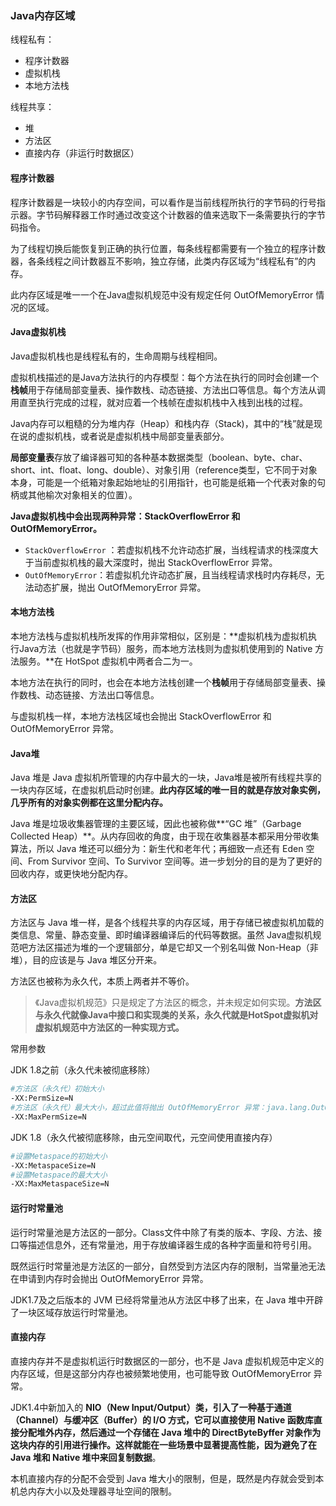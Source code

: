 ### Java内存区域

线程私有：

- 程序计数器
- 虚拟机栈
- 本地方法栈

线程共享：

- 堆
- 方法区
- 直接内存（非运行时数据区）

#### 程序计数器
程序计数器是一块较小的内存空间，可以看作是当前线程所执行的字节码的行号指示器。字节码解释器工作时通过改变这个计数器的值来选取下一条需要执行的字节码指令。

为了线程切换后能恢复到正确的执行位置，每条线程都需要有一个独立的程序计数器，各条线程之间计数器互不影响，独立存储，此类内存区域为“线程私有”的内存。

此内存区域是唯一一个在Java虚拟机规范中没有规定任何 OutOfMemoryError 情况的区域。

#### Java虚拟机栈
Java虚拟机栈也是线程私有的，生命周期与线程相同。

虚拟机栈描述的是Java方法执行的内存模型：每个方法在执行的同时会创建一个**栈帧**用于存储局部变量表、操作数栈、动态链接、方法出口等信息。每个方法从调用直至执行完成的过程，就对应着一个栈帧在虚拟机栈中入栈到出栈的过程。

Java内存可以粗糙的分为堆内存（Heap）和栈内存（Stack)，其中的“栈”就是现在说的虚拟机栈，或者说是虚拟机栈中局部变量表部分。

**局部变量表**存放了编译器可知的各种基本数据类型（boolean、byte、char、short、int、float、long、double）、对象引用（reference类型，它不同于对象本身，可能是一个纸箱对象起始地址的引用指针，也可能是纸箱一个代表对象的句柄或其他榆次对象相关的位置）。

**Java虚拟机栈中会出现两种异常：StackOverflowError 和 OutOfMemoryError。**

- `StackOverflowError` ：若虚拟机栈不允许动态扩展，当线程请求的栈深度大于当前虚拟机栈的最大深度时，抛出 StackOverflowError 异常。
- `OutOfMemoryError`：若虚拟机允许动态扩展，且当线程请求栈时内存耗尽，无法动态扩展，抛出 OutOfMemoryError 异常。

#### 本地方法栈

本地方法栈与虚拟机栈所发挥的作用非常相似，区别是：**虚拟机栈为虚拟机执行Java方法（也就是字节码）服务，而本地方法栈则为虚拟机使用到的 Native 方法服务。**在 HotSpot 虚拟机中两者合二为一。

本地方法在执行的同时，也会在本地方法栈创建一个**栈帧**用于存储局部变量表、操作数栈、动态链接、方法出口等信息。

与虚拟机栈一样，本地方法栈区域也会抛出 StackOverflowError 和 OutOfMemoryError 异常。

#### Java堆

Java 堆是 Java 虚拟机所管理的内存中最大的一块，Java堆是被所有线程共享的一块内存区域，在虚拟机启动时创建。**此内存区域的唯一目的就是存放对象实例，几乎所有的对象实例都在这里分配内存。**

Java 堆是垃圾收集器管理的主要区域，因此也被称做**“GC 堆”（Garbage Collected Heap）**。从内存回收的角度，由于现在收集器基本都采用分带收集算法，所以 Java 堆还可以细分为：新生代和老年代；再细致一点还有 Eden 空间、From Survivor 空间、To Survivor 空间等。进一步划分的目的是为了更好的回收内存，或更快地分配内存。

#### 方法区

方法区与 Java 堆一样，是各个线程共享的内存区域，用于存储已被虚拟机加载的类信息、常量、静态变量、即时编译器编译后的代码等数据。虽然 Java虚拟机规范吧方法区描述为堆的一个逻辑部分，单是它却又一个别名叫做 Non-Heap（非堆），目的应该是与 Java 堆区分开来。

方法区也被称为永久代，本质上两者并不等价。

> 《Java虚拟机规范》只是规定了方法区的概念，并未规定如何实现。**方法区与永久代就像Java中接口和实现类的关系，永久代就是HotSpot虚拟机对虚拟机规范中方法区的一种实现方式。**

常用参数

JDK 1.8之前（永久代未被彻底移除）

```bash
#方法区（永久代）初始大小
-XX:PermSize=N 
#方法区（永久代）最大大小，超过此值将抛出 OutOfMemoryError 异常：java.lang.OutOfMemoryError:PermGen
-XX:MaxPermSize=N
```

JDK 1.8（永久代被彻底移除，由元空间取代，元空间使用直接内存）

```bash
#设置Metaspace的初始大小
-XX:MetaspaceSize=N
#设置Metaspace的最大大小
-XX:MaxMetaspaceSize=N
```

#### 运行时常量池

运行时常量池是方法区的一部分。Class文件中除了有类的版本、字段、方法、接口等描述信息外，还有常量池，用于存放编译器生成的各种字面量和符号引用。

既然运行时常量池是方法区的一部分，自然受到方法区内存的限制，当常量池无法在申请到内存时会抛出 OutOfMemoryError 异常。

JDK1.7及之后版本的 JVM 已经将常量池从方法区中移了出来，在 Java 堆中开辟了一块区域存放运行时常量池。

#### 直接内存

直接内存并不是虚拟机运行时数据区的一部分，也不是 Java 虚拟机规范中定义的内存区域，但是这部分内存也被频繁地使用，也可能导致 OutOfMemoryError 异常。

JDK1.4中新加入的 **NIO（New Input/Output）**类，引入了一种基于通道（Channel）与缓冲区（Buffer）的 I/O 方式，它可以直接使用 Native 函数库直接分配堆外内存，然后通过一个存储在 Java 堆中的 DirectByteByffer 对象作为这块内存的引用进行操作。这样就能在一些场景中显著提高性能，因为**避免了在 Java 堆和 Native 堆中来回复制数据**。

本机直接内存的分配不会受到 Java 堆大小的限制，但是，既然是内存就会受到本机总内存大小以及处理器寻址空间的限制。